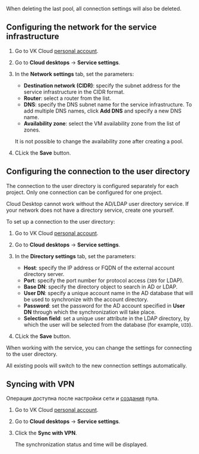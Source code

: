 When deleting the last pool, all connection settings will also be deleted.

## Configuring the network for the service infrastructure

1. Go to VK Cloud [personal account](https://mcs.mail.ru/app/en).
1. Go to **Cloud desktops** → **Service settings**.
1. In the **Network settings** tab, set the parameters:

   - **Destination network (CIDR)**: specify the subnet address for the service infrastructure in the CIDR format.
   - **Router**: select a router from the list.
   - **DNS**: specify the DNS subnet name for the service infrastructure. To add multiple DNS names, click **Add DNS** and specify a new DNS name.
   - **Availability zone**: select the VM availability zone from the list of zones.

    <warn>

    It is not possible to change the availability zone after creating a pool.

    </warn>

1. CLick the **Save** button.

## Configuring the connection to the user directory

The connection to the user directory is configured separately for each project. Only one connection can be configured for one project.

<warn>

Cloud Desktop cannot work without the AD/LDAP user directory service. If your network does not have a directory service, create one yourself.

</warn>

To set up a connection to the user directory:

1. Go to VK Cloud [personal account](https://mcs.mail.ru/app/en).
1. Go to **Cloud desktops** → **Service settings**.
1. In the **Directory settings** tab, set the parameters:

   - **Host**: specify the IP address or FQDN of the external account directory server.
   - **Port**: specify the port number for protocol access (`389` for LDAP).
   - **Base DN**: specify the directory object to search in AD or LDAP.
   - **User DN**: specify a unique account name in the AD database that will be used to synchronize with the account directory.
   - **Password**: set the password for the AD account specified in **User DN** through which the synchronization will take place.
   - **Selection field**: set a unique user attribute in the LDAP directory, by which the user will be selected from the database (for example, `UID`).

1. CLick the **Save** button.

<info>

When working with the service, you can change the settings for connecting to the user directory.

All existing pools will switch to the new connection settings automatically.

</info>

## Syncing with VPN

Операция доступна после настройки сети и [создания](../desktops-pool/add/) пула.

1. Go to VK Cloud [personal account](https://mcs.mail.ru/app/en).
1. Go to **Cloud desktops** → **Service settings**.
1. Click the **Sync with VPN**.

   The synchronization status and time will be displayed.
